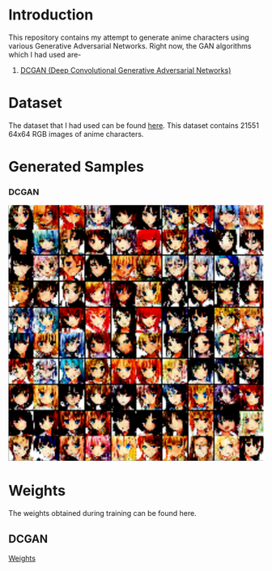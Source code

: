 # Introduction 
This repository contains my attempt to generate anime characters using various Generative Adversarial Networks. 
Right now, the GAN algorithms which I had used are- 

1. [DCGAN (Deep Convolutional Generative Adversarial Networks)](https://arxiv.org/abs/1511.06434)

# Dataset 
The dataset that I had used can be found [here](https://www.kaggle.com/soumikrakshit/anime-faces). This dataset contains 21551 64x64 RGB images of anime characters. 

# Generated Samples 
### DCGAN<br>
![Screenshot](https://github.com/Aman-Agrawal01/Anime-Character-Generation-using-GANs/blob/main/DCGAN/image2.PNG)<br>

# Weights 
The weights obtained during training can be found here.<br>
## DCGAN <br> 
[Weights](https://drive.google.com/file/d/1zvbM_tXpNK8if53tOoa8qr1pYPfZVyvC/view?usp=sharing)
